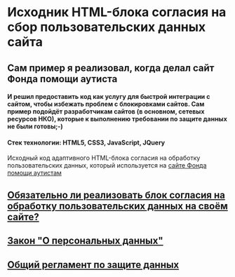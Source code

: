 # Исходник HTML-блока согласия на сбор пользовательских данных сайта

## Сам пример я реализовал, когда делал сайт Фонда помощи аутиста

#### И решил предоставить код как услугу для быстрой интеграции с сайтом, чтобы избежать проблем с блокировками сайтов. Сам пример подойдёт разработчикам сайтов (в основном, сетевых ресурсов НКО), которые к выполнению требовании по защите данных не были готовы;-)

#### Стек технологии: HTML5, CSS3, JavaScript, JQuery

 Исходный код адаптивного HTML-блока согласия на обработку пользовательских данных, который используется на [сайте Фонда помощи аутистам](https://good-adults.ru/)

 [Обязательно ли реализовать блок согласия на обработку пользовательских данных на своём сайте?](https://platformalp.ru/blog/izmienieniia-v-zakonie-piersonalnykh-dannykh/)
 ----------------------------------------------------------------------------
 [Закон "О персональных данных"](https://rg.ru/2006/07/29/personaljnye-dannye-dok.html)
 ----------------------------------------------------------------------------
 [Общий регламент по защите данных](https://ogdpr.eu/ru)
 ---------------------------------------------------------------------------

